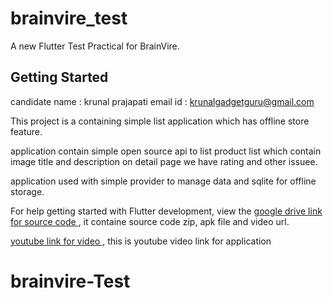 # brainvire_test

A new Flutter Test Practical for  BrainVire.

## Getting Started

candidate name : krunal prajapati
email id : krunalgadgetguru@gmail.com


This project is a containing simple list application which has offline store feature.

application contain simple open source api to list product list which contain image title and description
on detail page we have rating and other issuee.

application used with simple provider to manage data and sqlite for offline storage.


For help getting started with Flutter development, view the
[google drive link for source code ](https://drive.google.com/drive/folders/171DkFNrhvqXBg2YTblClQ2Al9xZtDl1F?usp=sharing), it containe source code zip, apk file and video url.

[youtube link for video ](https://www.youtube.com/watch?v=kBWYU_OeY94), this is youtube video link for application 
# brainvire-Test

